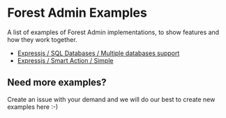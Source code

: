 # Forest Admin Examples
A list of examples of Forest Admin implementations, to show features and how they work together.

- [Expressjs / SQL Databases / Multiple databases support](/expressjs/sql-database/multiple-databases)
- [Expressjs / Smart Action / Simple](/expressjs/smart-action/simple)

## Need more examples?

Create an issue with your demand and we will do our best to create new examples here :-)
